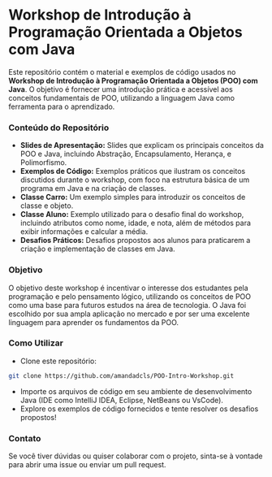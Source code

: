 # Workshop de Introdução à Programação Orientada a Objetos com Java
Este repositório contém o material e exemplos de código usados no **Workshop de Introdução à Programação Orientada a Objetos (POO) com Java**. O objetivo é fornecer uma introdução prática e acessível aos conceitos fundamentais de POO, utilizando a linguagem Java como ferramenta para o aprendizado.

### Conteúdo do Repositório
- **Slides de Apresentação:** Slides que explicam os principais conceitos da POO e Java, incluindo Abstração, Encapsulamento, Herança, e Polimorfismo.
- **Exemplos de Código:** Exemplos práticos que ilustram os conceitos discutidos durante o workshop, com foco na estrutura básica de um programa em Java e na criação de classes.
- **Classe Carro:** Um exemplo simples para introduzir os conceitos de classe e objeto.
- **Classe Aluno:** Exemplo utilizado para o desafio final do workshop, incluindo atributos como nome, idade, e nota, além de métodos para exibir informações e calcular a média.
- **Desafios Práticos:** Desafios propostos aos alunos para praticarem a criação e implementação de classes em Java.

### Objetivo
O objetivo deste workshop é incentivar o interesse dos estudantes pela programação e pelo pensamento lógico, utilizando os conceitos de POO como uma base para futuros estudos na área de tecnologia. O Java foi escolhido por sua ampla aplicação no mercado e por ser uma excelente linguagem para aprender os fundamentos da POO.

### Como Utilizar
- Clone este repositório:
```bash
git clone https://github.com/amandadcls/POO-Intro-Workshop.git
```
- Importe os arquivos de código em seu ambiente de desenvolvimento Java (IDE como IntelliJ IDEA, Eclipse, NetBeans ou VsCode).
- Explore os exemplos de código fornecidos e tente resolver os desafios propostos!

### Contato
Se você tiver dúvidas ou quiser colaborar com o projeto, sinta-se à vontade para abrir uma issue ou enviar um pull request.
